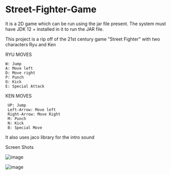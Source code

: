 # Street-Fighter-Game
It is a 2D game which can be run using the jar file present. The system must have JDK 12 + installed in it to run the JAR file.

This project is a rip off of the 21st century game "Street Fighter" with two characters Ryu and Ken

  RYU MOVES
	
    W: Jump
    A: Move left
    D: Move right
    P: Punch
    O: Kick
    E: Special Attack
    
   KEN MOVES
	 
     UP: Jump
     Left-Arrow: Move left
     Right-Arrow: Move Right
     M: Punch
     N: Kick
     B: Special Move

It also uses jaco library for the intro sound

Screen Shots

![image](https://github.com/AmolChi/Street-Fighter-Game/assets/75240926/9516830b-71fa-4fb7-aa5d-60f218c2593d)

![image](https://github.com/AmolChi/Street-Fighter-Game/assets/75240926/243e7916-67a7-4769-8104-6b2c133588b3)

